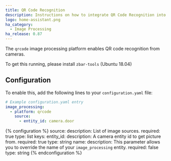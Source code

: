 ```yaml
---
title: QR Code Recognition
description: Instructions on how to integrate QR Code Recognition into Home Assistant.
logo: home-assistant.png
ha_category:
  - Image Processing
ha_release: 0.87
---
```


The `qrcode` image processing platform enables QR code recognition from cameras.

To get this running, please install `zbar-tools` (Ubuntu 18.04)

## Configuration

To enable this, add the following lines to your `configuration.yaml` file:

```yaml
# Example configuration.yaml entry
image_processing:
  - platform: qrcode
    source:
      - entity_id: camera.door
```

{% configuration %}
source:
  description: List of image sources.
  required: true
  type: list
  keys:
    entity_id:
      description: A camera entity id to get picture from.
      required: true
      type: string
    name:
      description: This parameter allows you to override the name of your `image_processing` entity.
      required: false
      type: string
{% endconfiguration %}
